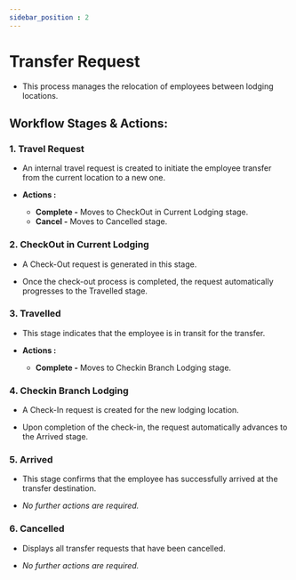 ```yaml
---
sidebar_position : 2
---
```


# Transfer Request

  - This process manages the relocation of employees between lodging locations.

## Workflow Stages & Actions:

### 1. Travel Request

  - An internal travel request is created to initiate the employee transfer from the current location to a new one.

  - **Actions :**
    - **Complete -** Moves to CheckOut in Current Lodging stage.
    - **Cancel -** Moves to Cancelled stage.

### 2. CheckOut in Current Lodging

  - A Check-Out request is generated in this stage.
 
  - Once the check-out process is completed, the request automatically progresses to the Travelled stage.

### 3. Travelled

  - This stage indicates that the employee is in transit for the transfer.

  - **Actions :**
    - **Complete -** Moves to Checkin Branch Lodging stage.

### 4. Checkin Branch Lodging

  - A Check-In request is created for the new lodging location.

  - Upon completion of the check-in, the request automatically advances to the Arrived stage.

### 5. Arrived

  - This stage confirms that the employee has successfully arrived at the transfer destination.

  - _No further actions are required._

### 6. Cancelled

  - Displays all transfer requests that have been cancelled.

  - _No further actions are required._